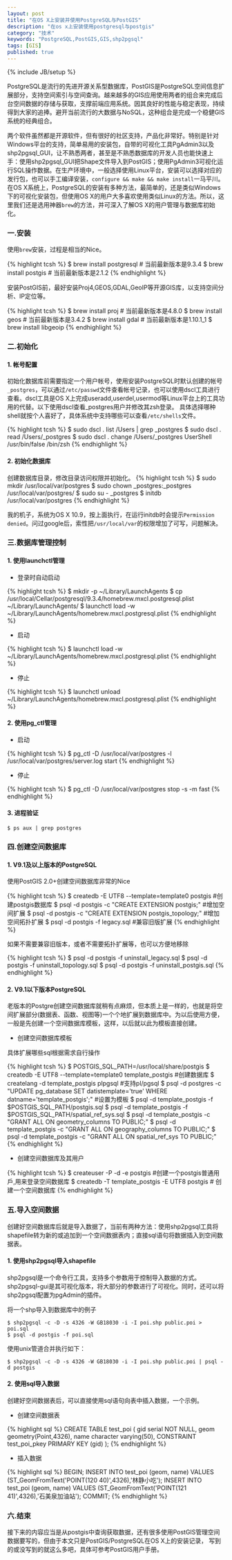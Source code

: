```yaml
---
layout: post
title: "在OS X上安装并使用PostgreSQL与PostGIS"
description: "在os x上安装使用postgresql与postgis"
category: "技术"
keywords: "PostgreSQL,PostGIS,GIS,shp2pgsql"
tags: [GIS]
published: true
---
```

{% include JB/setup %}

PostgreSQL是流行的先进开源关系型数据库，PostGIS是PostgreSQL空间信息扩展部分，支持空间索引与空间查询。越来越多的GIS应用使用两者的组合来完成后台空间数据的存储与获取，支撑前端应用系统。因其良好的性能与稳定表现，持续得到大家的追捧。避开当前流行的大数据与NoSQL，这种组合是完成一个稳健GIS系统的经典组合。

两个软件虽然都是开源软件，但有很好的社区支持，产品化非常好。特别是针对Windows平台的支持，简单易用的安装包，自带的可视化工具PgAdmin3以及shp2pgsql_GUI，让不熟悉两者，甚至是不熟悉数据库的开发人员也能快速上手：使用shp2pgsql_GUI把Shape文件导入到PostGIS；使用PgAdmin3可视化运行SQL操作数据。在生产环境中，一般选择使用Linux平台，安装可以选择对应的发行包，也可以手工编译安装，`configure && make && make install`一马平川。在OS X系统上，PostgreSQL的安装有多种方法，最简单的，还是类似Windows下的可视化安装包，但使用OS X的用户大多喜欢使用类似Linux的方法。所以，这里我们还是选用神器`brew`的方法，并可深入了解OS X的用户管理与数据库初始化。

### 一.安装

使用`brew`安装，过程是相当的Nice。

{% highlight tcsh %}
$ brew install postgresql   # 当前最新版本是9.3.4
$ brew install postgis      # 当前最新版本是2.1.2
{% endhighlight %}

安装PostGIS前，最好安装Proj4,GEOS,GDAL,GeoIP等开源GIS库，以支持空间分析、IP定位等。

{% highlight tcsh %}
$ brew install proj     # 当前最新版本是4.8.0
$ brew install geos     # 当前最新版本是3.4.2
$ brew install gdal     # 当前最新版本是1.10.1_1
$ brew install libgeoip
{% endhighlight %}


### 二.初始化

#### 1. 帐号配置

初始化数据库前需要指定一个用户帐号，使用安装PostgreSQL时默认创建的帐号`_postgres`，可以通过`/etc/passwd`文件查看帐号记录，也可以使用dscl工具进行查看。dscl工具是OS X上完成useradd,userdel,usermod等Linux平台上的工具功用的代替。以下使用dscl查看_postgres用户并修改其zsh登录。
具体选择哪种shell就按个人喜好了，具体系统中支持哪些可以查看`/etc/shells`文件。

{% highlight tcsh %}
$ sudo dscl . list /Users | grep _postgres
$ sudo dscl . read /Users/_postgres
$ sudo dscl . change /Users/_postgres UserShell /usr/bin/false /bin/zsh
{% endhighlight %}

#### 2. 初始化数据库

创建数据库目录，修改目录访问权限并初始化。
{% highlight tcsh %}
$ sudo mkdir /usr/local/var/postgres
$ sudo chown _postgres:_postgres /usr/local/var/postgres/
$ sudo su - _postgres
$ initdb /usr/local/var/postgres
{% endhighlight %}

我的机子，系统为OS X 10.9，按上面执行，在运行initdb时会提示`Permission denied`。问过google后，索性把`/usr/local/var`的权限增加了可写，问题解决。

### 三.数据库管理控制

#### 1. 使用launchctl管理

* 登录时自动启动

{% highlight tcsh %}
$ mkdir -p ~/Library/LaunchAgents
$ cp /usr/local/Cellar/postgresql/9.3.4/homebrew.mxcl.postgresql.plist ~/Library/LaunchAgents/
$ launchctl load -w ~/Library/LaunchAgents/homebrew.mxcl.postgresql.plist
{% endhighlight %}

* 启动

{% highlight tcsh %}
$ launchctl load -w ~/Library/LaunchAgents/homebrew.mxcl.postgresql.plist
{% endhighlight %}

* 停止

{% highlight tcsh %}
$ launchctl unload  ~/Library/LaunchAgents/homebrew.mxcl.postgresql.plist
{% endhighlight %}

#### 2. 使用pg_ctl管理

* 启动

{% highlight tcsh %}
$ pg_ctl -D /usr/local/var/postgres -l /usr/local/var/postgres/server.log start
{% endhighlight %}

* 停止

{% highlight tcsh %}
$ pg_ctl -D /usr/local/var/postgres stop -s -m fast
{% endhighlight %}

#### 3. 进程验证

`$ ps aux | grep postgres`

### 四.创建空间数据库

#### 1. V9.1及以上版本的PostgreSQL

使用PostGIS 2.0+创建空间数据库非常的Nice

{% highlight tcsh %}
$ createdb -E UTF8 --template=template0 postgis     #创建postgis数据库
$ psql -d postgis -c "CREATE EXTENSION postgis;"    #增加空间扩展
$ psql -d postgis -c "CREATE EXTENSION postgis_topology;"   #增加空间拓扑扩展
$ psql -d postgis -f legacy.sql                     #兼容旧版扩展
{% endhighlight %}

如果不需要兼容旧版本，或者不需要拓扑扩展等，也可以方便地移除

{% highlight tcsh %}
$ psql -d postgis -f uninstall_legacy.sql
$ psql -d postgis -f uninstall_topology.sql
$ psql -d postgis -f uninstall_postgis.sql
{% endhighlight %}

#### 2. V9.1以下版本PostgreSQL

老版本的Postgre创建空间数据库就稍有点麻烦，但本质上是一样的，也就是将空间扩展部分(数据表、函数、视图等)一个个地扩展到数据库中。为以后使用方便，一般是先创建一个空间数据库模板，这样，以后就以此为模板直接创建。

* 创建空间数据库模板

具体扩展哪些sql根据需求自行操作

{% highlight tcsh %}
$ POSTGIS_SQL_PATH=/usr/local/share/postgis
$ createdb -E UTF8 --template=template0 template_postgis    #创建数据库
$ createlang -d template_postgis plpgsql                    #支持pl/pgsql
$ psql -d postgres -c "UPDATE pg_database SET datistemplate='true' WHERE datname='template_postgis';"                                #设置为模板
$ psql -d template_postgis -f $POSTGIS_SQL_PATH/postgis.sql
$ psql -d template_postgis -f $POSTGIS_SQL_PATH/spatial_ref_sys.sql
$ psql -d template_postgis -c "GRANT ALL ON geometry_columns TO PUBLIC;"
$ psql -d template_postgis -c "GRANT ALL ON geography_columns TO PUBLIC;"
$ psql -d template_postgis -c "GRANT ALL ON spatial_ref_sys TO PUBLIC;"
{% endhighlight %}

* 创建空间数据库及其用户

{% highlight tcsh %}
$ createuser -P -d -e postgis   #创建一个postgis普通用戶,用来登录空间数据库
$ createdb -T template_postgis -E UTF8 postgis # 创建一个空间数据库
{% endhighlight %}

### 五.导入空间数据

创建好空间数据库后就是导入数据了，当前有两种方法：使用shp2pgsql工具将shapefile转为新的或追加到一个空间数据表内；直接sql语句将数据插入到空间数据表。

#### 1. 使用shp2pgsql导入shapefile

shp2pgsql是一个命令行工具，支持多个参数用于控制导入数据的方式。shp2pgsql-gui是其可视化版本，将大部分的参数进行了可视化。同时，还可以将shp2pgsql配置为pgAdmin的插件。

将一个shp导入到数据库中的例子

    $ shp2pgsql -c -D -s 4326 -W GB18030 -i -I poi.shp public.poi > poi.sql
    $ psql -d postgis -f poi.sql

使用unix管道合并执行如下：

`$ shp2pgsql -c -D -s 4326 -W GB18030 -i -I poi.shp public.poi | psql -d postgis`

#### 2. 使用sql导入数据

创建好空间数据表后，可以直接使用sql语句向表中插入数据，一个示例。

* 创建空间数据表

{% highlight sql %}
CREATE TABLE test_poi
(
  gid serial NOT NULL,
  geom geometry(Point,4326),
  name character varying(50),
  CONSTRAINT test_poi_pkey PRIMARY KEY (gid)
);
{% endhighlight %}

* 插入数据

{% highlight sql %}
BEGIN;
INSERT INTO test_poi (geom, name)
  VALUES (ST_GeomFromText('POINT(120 40)',4326),'林静小吃');
INSERT INTO test_poi (geom, name)
  VALUES (ST_GeomFromText('POINT(121 41)',4326),'石美泉加油站');
COMMIT;
{% endhighlight %}


### 六.结束

接下来的内容应当是从postgis中查询获取数据，还有很多使用PostGIS管理空间数据要写的，但由于本文只是PostGIS/PostgreSQL在OS X上的安装记录，
写到的或没写到的就这么多吧，具体可参考PostGIS用户手册。







